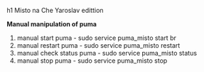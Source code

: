 h1 Misto na Che Yaroslav edittion

**Manual manipulation of puma**
1. manual start puma - sudo service puma_misto start br 
2. manual restart puma - sudo service puma_misto restart
3. manual check status puma - sudo service puma_misto status
4. manual stop puma - sudo service puma_misto stop